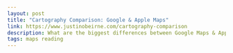 ```yaml
---
layout: post
title: "Cartography Comparison: Google & Apple Maps"
link: https://www.justinobeirne.com/cartography-comparison
description: What are the biggest differences between Google Maps & Apple Maps? (2016)
tags: maps reading
---
```

